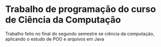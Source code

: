 # Trabalho de programação do curso de Ciência da Computação
Trabalho feito no final do segundo semestre se ciência da computação, aplicando o estudo de POO e arquivos em Java
